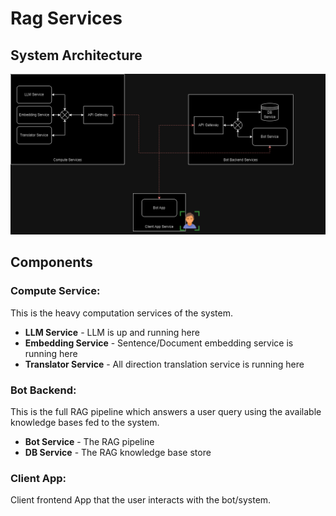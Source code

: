 # Rag Services

## System Architecture
![Model](img/architecture.png)

## Components
### Compute Service:
This is the heavy computation services of the system.
- **LLM Service** - LLM is up and running here
- **Embedding Service** - Sentence/Document embedding service is running here
- **Translator Service** - All direction translation service is running here

### Bot Backend:
This is the full RAG pipeline which answers a user query using the available knowledge bases fed to the system.

- **Bot Service** - The RAG pipeline
- **DB Service** - The RAG knowledge base store
### Client App:
Client frontend App that the user interacts with the bot/system.
